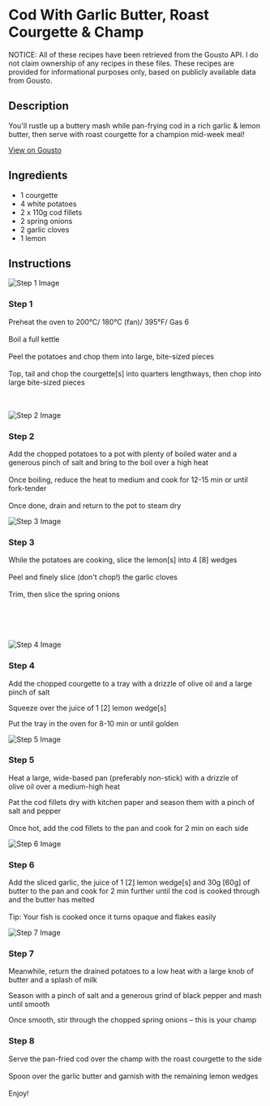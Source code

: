 # Cod With Garlic Butter, Roast Courgette & Champ

NOTICE: All of these recipes have been retrieved from the Gousto API. I do not claim ownership of any recipes in these files. These recipes are provided for informational purposes only, based on publicly available data from Gousto.

## Description

You'll rustle up a buttery mash while pan-frying cod in a rich garlic & lemon butter, then serve with roast courgette for a champion mid-week meal! 

[View on Gousto](https://www.gousto.co.uk/recipes/cookbook/cod-with-garlic-butter-roast-courgette-champ)

## Ingredients

- 1 courgette
- 4 white potatoes
- 2 x 110g cod fillets
- 2 spring onions
- 2 garlic cloves
- 1 lemon

## Instructions

![Step 1 Image](https://production-media.gousto.co.uk/cms/recipe-step-image/R2374R2374v2Step-1-x200.jpg)

### Step 1

Preheat the oven to 200°C/ 180°C (fan)/ 395°F/ Gas 6<br /><br />Boil a full kettle<br /><br />Peel the potatoes and chop them into large, bite-sized pieces<br /><br />Top, tail and chop the courgette<span class="text-danger">[s]</span> into quarters lengthways, then chop into large bite-sized pieces<br /><br /><br />

![Step 2 Image](https://production-media.gousto.co.uk/cms/recipe-step-image/R2374R2374v2Step-2-x200.jpg)

### Step 2

Add the chopped potatoes to a pot with plenty of boiled water and a generous pinch of salt and bring to the boil over a high heat<br /><br />Once boiling, reduce the heat to medium and cook for 12-15 min or until fork-tender<br /><br />Once done, drain and return to the pot to steam dry

![Step 3 Image](https://production-media.gousto.co.uk/cms/recipe-step-image/R2374R2374v2Step-3-x200.jpg)

### Step 3

<span class="text-highlight">While the potatoes are cooking, slice the lemon<span class="text-danger">[s]</span> into 4 <span class="text-danger">[8]</span> wedges</span><br /><br />Peel and finely slice (don't chop!) the garlic cloves<br /><br />Trim, then slice the spring onions<br /><br /><br /><br /><br />

![Step 4 Image](https://production-media.gousto.co.uk/cms/recipe-step-image/R2374R2374v2Step-4-x200.jpg)

### Step 4

Add the chopped courgette to a tray with a drizzle of olive oil and a large pinch of salt


<span class="text-highlight">Squeeze over the juice of 1 <span class="text-danger">[2]</span> lemon wedge<span class="text-danger">[s]</span></span>


Put the tray in the oven for 8-10 min or until golden

![Step 5 Image](https://production-media.gousto.co.uk/cms/recipe-step-image/R2374R2374v2Step-5-x200.jpg)

### Step 5

Heat a large, wide-based pan (preferably non-stick) with a drizzle of olive oil over a medium-high heat


Pat the cod fillets dry with kitchen paper and season them with a pinch of salt and pepper<br /><br />Once hot, add the cod fillets to the pan and cook for 2 min on each side

![Step 6 Image](https://production-media.gousto.co.uk/cms/recipe-step-image/R2374R2374v2Step-6-x200.jpg)

### Step 6

<span class="text-highlight">Add the sliced garlic, the juice of 1 <span class="text-danger">[2]</span> lemon wedge<span class="text-danger">[s]</span> and 30g <span class="text-danger">[60g]</span> of butter to the pan and cook for 2 min further until the cod is cooked through and the butter has melted</span><br /><br />Tip: Your fish is cooked once it turns opaque and flakes easily

![Step 7 Image](https://production-media.gousto.co.uk/cms/recipe-step-image/R2374R2374v2Step-7-x200.jpg)

### Step 7

Meanwhile, return the drained potatoes to a low heat with a large knob of butter and a splash of milk


Season with a pinch of salt and a generous grind of black pepper and mash until smooth


Once smooth, stir through the chopped spring onions – this is your champ

### Step 8

Serve the pan-fried cod over the champ with the roast courgette to the side<br /><br /><span class="text-highlight">Spoon over the garlic butter and garnish with the remaining</span><span class="text-highlight"> lemon wedges</span><br /><br />Enjoy!

